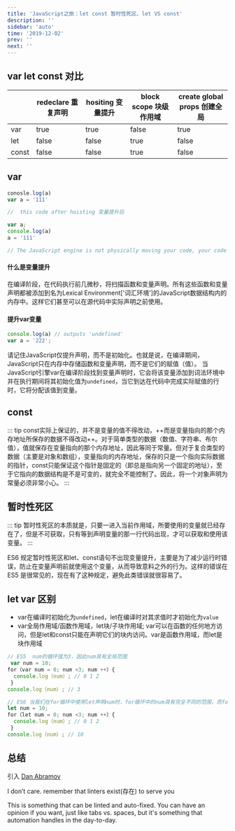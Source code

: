 ```yaml
---
title: 'JavaScript之旅：let const 暂时性死区、let VS const'
description: ''
sidebar: 'auto'
time: '2019-12-02'
prev: ''
next: ''
---
```


## var let const 对比

|| redeclare 重复声明 | hositing 变量提升 | block scope 块级作用域 | create global props 创建全局 |
|-----| ------ | ----------- |----------- |----------- |
|var| true   | true |false |true |
|let| false | false|true |false |
|const| false    | false |true |false |


## var

``` js
conosle.log(a)
var a = '111'

//  this code after hoisting 变量提升后

var a;
console.log(a)
a = '111'

// The JavaScript engine is not physically moving your code, your code stays where you typed it. javascript引擎并没有实际移动代码，而是将代码保留在输入时的位置。
```

#### 什么是变量提升

在编译阶段，在代码执行前几微秒，将扫描函数和变量声明。所有这些函数和变量声明都被添加到名为Lexical Environment['词汇环境']的JavaScript数据结构内的内存中。这样它们甚至可以在源代码中实际声明之前使用。

#### 提升var变量

``` js
console.log(a) // outputs 'undefined'
var a = '222';
```

请记住JavaScript仅提升声明，而不是初始化。也就是说，在编译期间，JavaScript只在内存中存储函数和变量声明，而不是它们的赋值（值）。
当JavaScript引擎var在编译阶段找到变量声明时，它会将该变量添加到词法环境中并在执行期间将其初始化值为`undefined`，当它到达在代码中完成实际赋值的行时，它将分配该值到变量。

## const

::: tip
const实际上保证的，并不是变量的值不得改动，++而是变量指向的那个内存地址所保存的数据不得改动++。对于简单类型的数据（数值、字符串、布尔值），值就保存在变量指向的那个内存地址，因此等同于常量。但对于复合类型的数据（主要是对象和数组），变量指向的内存地址，保存的只是一个指向实际数据的指针，const只能保证这个指针是固定的（即总是指向另一个固定的地址），至于它指向的数据结构是不是可变的，就完全不能控制了。因此，将一个对象声明为常量必须非常小心。 
:::


## 暂时性死区

::: tip
暂时性死区的本质就是，只要一进入当前作用域，所要使用的变量就已经存在了，但是不可获取，只有等到声明变量的那一行代码出现，才可以获取和使用该变量。
:::

ES6 规定暂时性死区和let、const语句不出现变量提升，主要是为了减少运行时错误，防止在变量声明前就使用这个变量，从而导致意料之外的行为。这样的错误在 ES5 是很常见的，现在有了这种规定，避免此类错误就很容易了。

## let var 区别

+ var在编译时初始化为`undefined`，let在编译时对其求值时才初始化为`value`
+ var全局作用域/函数作用域，let块/子块作用域; var可以在函数的任何地方访问，但是let和const只能在声明它们的块内访问。var是函数作用域，而let是块作用域

``` js
// ES5  num的循环值为3，因此num具有全局范围
 var num = 10; 
for（var num = 0; num <3; num ++）{ 
  console.log（num）; // 0 1 2
 } 
console.log（num）; // 3

// ES6 当我们在for循环中使用let声明num时，for循环中的num具有完全不同的范围，而for循环之外的num具有不同的范围
let num = 10; 
for（let num = 0; num <3; num ++）{ 
  console.log（num）; // 0 1 2
 } 
console.log（num）; // 10
```

## 总结

引入 [Dan Abramov](https://overreacted.io/on-let-vs-const/)

I don’t care. remember that linters exist(存在) to serve you

This is something that can be linted and auto-fixed. You can have an opinion if you want, just like tabs vs. spaces, but it's something that automation handles in the day-to-day.